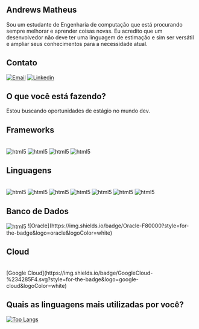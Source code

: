 ## Andrews Matheus
 Sou um estudante de Engenharia de computação que está procurando sempre melhorar e aprender coisas novas. Eu acredito que um desenvolvedor não deve ter uma linguagem de estimação e sim ser versátil e ampliar seus conhecimentos para a necessidade atual.
## Contato
[![Email](https://img.shields.io/badge/Gmail-D14836?style=for-the-badge&logo=gmail&logoColor=white)](andrewsm.mariano@gmail.com) [![Linkedin](https://img.shields.io/badge/LinkedIn-0077B5?style=for-the-badge&logo=linkedin&logoColor=white)](https://www.linkedin.com/in/andrews-matheus-mariano-2a6709210/)

## O que você está fazendo?

Estou buscando oportunidades de estágio no mundo dev.

## Frameworks

<div style="display: inline-block">
  </br>

<img align="center" alt="html5" src="https://img.shields.io/badge/angular-%23DD0031.svg?style=for-the-badge&logo=angular&logoColor=white">
<img align="center" alt="html5" src="https://img.shields.io/badge/react%23DD0031.svg?style=for-the-badge&logo=angular&logoColor=white">
<img align="center" alt="html5" src="https://img.shields.io/badge/bootstrap-%23563D7C.svg?style=for-the-badge&logo=bootstrap&logoColor=white">
<img align="center" alt="html5" src="https://img.shields.io/badge/spring-%236DB33F.svg?style=for-the-badge&logo=spring&logoColor=white">
</div>

## Linguagens

<div style="display: inline-block">
  </br>

<img align="center" alt="html5" src="https://img.shields.io/badge/c++-%2300599C.svg?style=for-the-badge&logo=c%2B%2B&logoColor=white">
<img align="center" alt="html5" src="https://img.shields.io/badge/c%23-%23239120.svg?style=for-the-badge&logo=c-sharp&logoColor=white">
<img align="center" alt="html5" src="https://img.shields.io/badge/css3-%231572B6.svg?style=for-the-badge&logo=css3&logoColor=white">
<img align="center" alt="html5" src="https://img.shields.io/badge/html5-%23E34F26.svg?style=for-the-badge&logo=html5&logoColor=white">
<img align="center" alt="html5" src="https://img.shields.io/badge/java-%23ED8B00.svg?style=for-the-badge&logo=java&logoColor=white">
<img align="center" alt="html5" src="https://img.shields.io/badge/javascript-%23323330.svg?style=for-the-badge&logo=javascript&logoColor=%23F7DF1E">
<img align="center" alt="html5" src="https://img.shields.io/badge/typescript-%23007ACC.svg?style=for-the-badge&logo=typescript&logoColor=white">
</div>

## Banco de Dados
<img align="center" alt="html5" src="https://img.shields.io/badge/mysql-%2300f.svg?style=for-the-badge&logo=mysql&logoColor=white">
![Oracle](https://img.shields.io/badge/Oracle-F80000?style=for-the-badge&logo=oracle&logoColor=white)

## Cloud

<div style="display: inline-block">
  </br>
[Google Cloud](https://img.shields.io/badge/GoogleCloud-%234285F4.svg?style=for-the-badge&logo=google-cloud&logoColor=white)

</div>

## Quais as linguagens mais utilizadas por você?

[![Top Langs](https://github-readme-stats.vercel.app/api/top-langs/?username=AndrewsMatheus)](https://github.com/anuraghazra/github-readme-stats)
